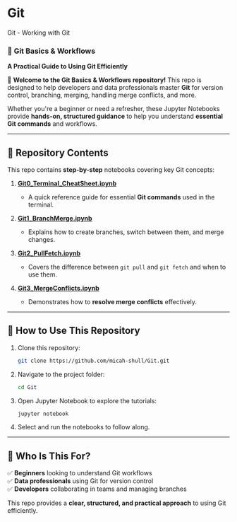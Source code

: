 # Git
Git - Working with Git

### 📌 **Git Basics & Workflows**
**A Practical Guide to Using Git Efficiently**  

🚀 **Welcome to the Git Basics & Workflows repository!** This repo is designed to help developers and data professionals master **Git** for version control, branching, merging, handling merge conflicts, and more.

Whether you're a beginner or need a refresher, these Jupyter Notebooks provide **hands-on, structured guidance** to help you understand **essential Git commands** and workflows. 

---

## 📂 **Repository Contents**
This repo contains **step-by-step** notebooks covering key Git concepts:

1. **[Git0_Terminal_CheatSheet.ipynb](https://github.com/micah-shull/Git/blob/main/Git0_Terminal_CheetSheet.ipynb)**  
   - A quick reference guide for essential **Git commands** used in the terminal.

2. **[Git1_BranchMerge.ipynb](https://github.com/micah-shull/Git/blob/main/Git1_BranchMerge.ipynb)**  
   - Explains how to create branches, switch between them, and merge changes.

3. **[Git2_PullFetch.ipynb](https://github.com/micah-shull/Git/blob/main/Git2_PullFetch.ipynb)**  
   - Covers the difference between `git pull` and `git fetch` and when to use them.

4. **[Git3_MergeConflicts.ipynb](https://github.com/micah-shull/Git/blob/main/Git3_MeregeConfilcts.ipynb)**  
   - Demonstrates how to **resolve merge conflicts** effectively.

---

## 🎯 **How to Use This Repository**
1. Clone this repository:  
   ```bash
   git clone https://github.com/micah-shull/Git.git
   ```
2. Navigate to the project folder:  
   ```bash
   cd Git
   ```
3. Open Jupyter Notebook to explore the tutorials:  
   ```bash
   jupyter notebook
   ```
4. Select and run the notebooks to follow along.

---

## 📖 **Who Is This For?**
✅ **Beginners** looking to understand Git workflows  
✅ **Data professionals** using Git for version control  
✅ **Developers** collaborating in teams and managing branches  

This repo provides a **clear, structured, and practical approach** to using Git efficiently.


